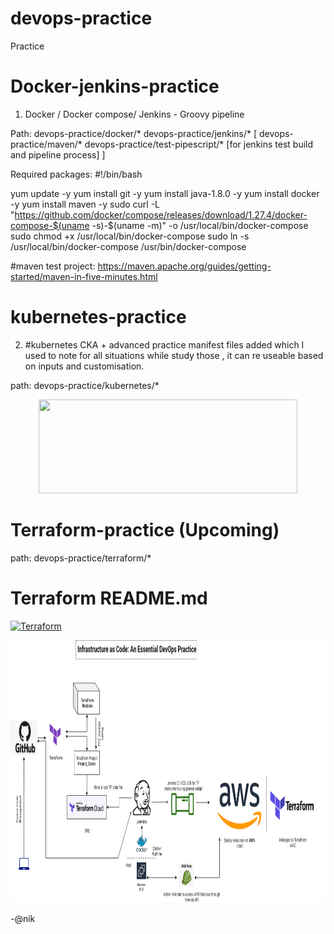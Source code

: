 # devops-practice
Practice

# Docker-jenkins-practice

1. Docker / Docker compose/ Jenkins - Groovy pipeline

Path: devops-practice/docker/*   devops-practice/jenkins/*  [ devops-practice/maven/*  devops-practice/test-pipescript/* [for jenkins test build and pipeline process] ]

Required packages: 
#!/bin/bash

yum update -y
yum install git -y
yum install java-1.8.0 -y
yum install docker -y
yum install maven -y
sudo curl -L "https://github.com/docker/compose/releases/download/1.27.4/docker-compose-$(uname -s)-$(uname -m)" -o /usr/local/bin/docker-compose
sudo chmod +x /usr/local/bin/docker-compose
sudo ln -s /usr/local/bin/docker-compose /usr/bin/docker-compose


#maven test project: https://maven.apache.org/guides/getting-started/maven-in-five-minutes.html



# kubernetes-practice
2. #kubernetes CKA + advanced  practice manifest files added which I used to note for all situations while study those , it can re useable based on inputs and customisation.

path: devops-practice/kubernetes/*

<p align="center">
  <img src="https://kubernetes.io/images/kubernetes-horizontal-color.png" width="414" height="150" />
</p>


# Terraform-practice (Upcoming)

path: devops-practice/terraform/*

# Terraform README.md

[![Terraform](https://img.shields.io/badge/IAAC%20with-Terraform-%235849a6.svg)](https://github.com/AnikG-Org/devops-practice/blob/main/terraform/AWS/README.md)


<p align="center">
  <img src="https://github.com/AnikG-Org/devops-practice/blob/main/terraform/AWS/Untitled%20Diagram.png" width="814" height="420" />
</p>





-@nik

